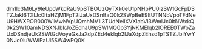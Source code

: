 dm1lc3M6Ly9leUpoWkdRaU9pSTBOUzQyTXk0eU1pNHpPU0lzSW1GcFpDSTZJakl6TXlJc0ltaHZjM1FpT2lJaUxDSnBaQ0k2SWpBeE9EUTNNbVpoTFdNeU9HWXROR000WlMwNVpUQmhMV1l3TUdNellXVXlabVl3WmlJc0ltNWxkQ0k2SW10amNDSXNJbkJoZEdnaU9pSWlMQ0p3YjNKMElqb2lOREE0TWpZaUxDSndjeUk2SWtGdVoyeGxJaXdpZEd4eklqb2lJaXdpZEhsd1pTSTZJblYwY0NJc0luWWlPaUl5SW4wPQ0K
